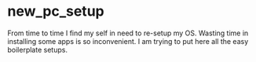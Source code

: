# new_pc_setup
From time to time I find my self in need to re-setup my OS. Wasting time in installing some apps is so inconvenient. I am trying to put here all the easy boilerplate setups.
